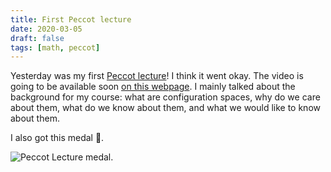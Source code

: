 ```yaml
---
title: First Peccot lecture
date: 2020-03-05
draft: false
tags: [math, peccot]
---
```


Yesterday was my first [Peccot lecture](/class/peccot)!
I think it went okay.
The video is going to be available soon [on this webpage](https://www.college-de-france.fr/site/cours-peccot/guestlecturer-2020-03-04-11h00.htm).
I mainly talked about the background for my course: what are configuration spaces, why do we care about them, what do we know about them, and what we would like to know about them.


I also got this medal 🙂.

![Peccot Lecture medal.](médaille.jpeg)
